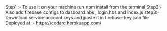 Step1 :- To use it on your machine run npm install from the terminal
Step2:-Also add firebase configs to dasboard.hbs , login.hbs and index.js
step3:- Dowmload service account keys and paste it in firebase-key.json file
Deployed at :- https://codarc.herokuapp.com/